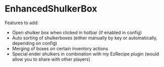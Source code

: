 # EnhancedShulkerBox

Features to add:
- Open shulker box when clicked in hotbar (if enabled in config)
- Auto sorting of shulkerboxes (either manually by key or automatically, depending on config)
- Merging of boxes on certain inventory actions
- Special ender shulkers in combination with my EzRecipe plugin (would allow you to share with other players)